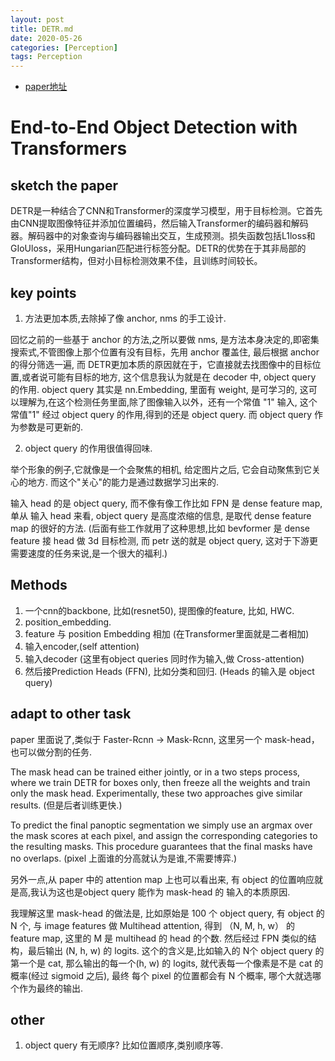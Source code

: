 ```yaml
---
layout: post
title: DETR.md
date: 2020-05-26
categories: [Perception]
tags: Perception
---
```

<!--more-->


- [paper地址](https://arxiv.org/abs/2005.12872)

# End-to-End Object Detection with Transformers

## sketch the paper

DETR是一种结合了CNN和Transformer的深度学习模型，用于目标检测。它首先由CNN提取图像特征并添加位置编码，然后输入Transformer的编码器和解码器。解码器中的对象查询与编码器输出交互，生成预测。损失函数包括L1loss和GIoUloss，采用Hungarian匹配进行标签分配。DETR的优势在于其非局部的Transformer结构，但对小目标检测效果不佳，且训练时间较长。

## key points

1. 方法更加本质,去除掉了像 anchor, nms 的手工设计.

回忆之前的一些基于 anchor 的方法,之所以要做 nms, 是方法本身决定的,即密集搜索式,不管图像上那个位置有没有目标，先用 anchor
覆盖住, 最后根据 anchor 的得分筛选一遍, 而
DETR更加本质的原因就在于，它直接就去找图像中的目标位置,或者说可能有目标的地方, 这个信息我认为就是在 decoder 中, object
query 的作用.
object query 其实是 nn.Embedding, 里面有 weight, 是可学习的,
这可以理解为,在这个检测任务里面,除了图像输入以外，还有一个常值 "1" 输入, 这个常值"1" 经过 object query 的作用,得到的还是
object query. 而 object query 作为参数是可更新的. 

2. object query 的作用很值得回味.

举个形象的例子,它就像是一个会聚焦的相机, 给定图片之后, 它会自动聚焦到它关心的地方.
而这个"关心"的能力是通过数据学习出来的.

输入 head 的是 object query, 而不像有像工作比如 FPN 是 dense feature map, 
单从 输入 head 来看, object query 是高度浓缩的信息, 是取代 dense feature map 的很好的方法.
(后面有些工作就用了这种思想,比如 bevformer 是 dense feature 接 head 做 3d 目标检测, 而 petr 送的就是 object query,
这对于下游更需要速度的任务来说,是一个很大的福利.)

## Methods

1. 一个cnn的backbone, 比如(resnet50), 提图像的feature, 比如, HWC.
2. position_embedding. 
3. feature 与 position Embedding 相加 (在Transformer里面就是二者相加)
4. 输入encoder,(self attention)
5. 输入decoder (这里有object queries 同时作为输入,做 Cross-attention)
6. 然后接Prediction Heads (FFN), 比如分类和回归. (Heads 的输入是 object query)

## adapt to other task

paper 里面说了,类似于 Faster-Rcnn -> Mask-Rcnn, 这里另一个 mask-head，也可以做分割的任务.

The mask head can be trained either jointly, or in a two steps process, where
we train DETR for boxes only, then freeze all the weights and train only the mask
head. 
Experimentally, these two approaches give similar results. (但是后者训练更快.)

To predict the final panoptic segmentation we simply use an argmax over
the mask scores at each pixel, and assign the corresponding categories to the
resulting masks. This procedure guarantees that the final masks have no overlaps. (pixel
上面谁的分高就认为是谁,不需要博弈.)

另外一点,从 paper 中的 attention map 上也可以看出来, 有 object 的位置响应就是高,我认为这也是object query 能作为 mask-head 的 输入的本质原因.

我理解这里 mask-head 的做法是, 比如原始是 100 个 object query, 有 object 的 N 个,  与 image features 做 Multihead attention, 得到
（N, M, h, w） 的 feature map, 这里的 M 是 multihead 的 head 的个数. 然后经过 FPN 类似的结构，最后输出 (N, h, w) 的
logits. 这个的含义是,比如输入的 N个 object query 的第一个是 cat, 那么输出的每一个(h, w) 的 logits,
就代表每一个像素是不是 cat 的概率(经过 sigmoid 之后), 最终 每个 pixel 的位置都会有 N 个概率,
哪个大就选哪个作为最终的输出.

## other

1. object query 有无顺序?  比如位置顺序,类别顺序等.

